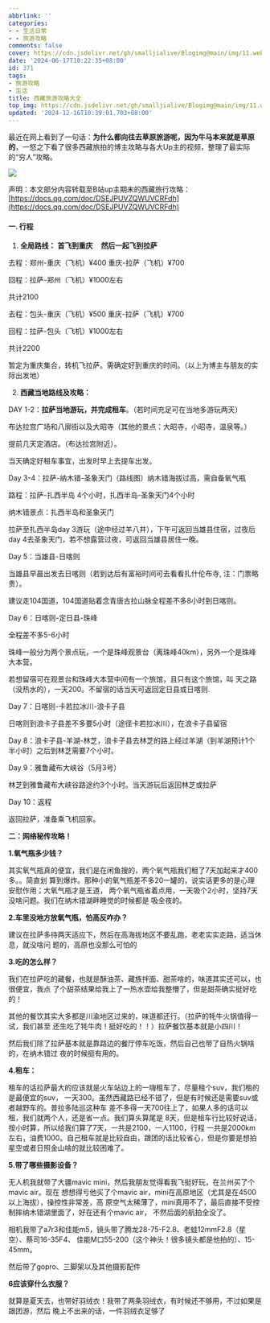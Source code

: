 ```yaml
---
abbrlink: ''
categories:
- - 生活日常
- - 旅游攻略
comments: false
cover: https://cdn.jsdelivr.net/gh/smalljialive/Blogimg@main/img/11.webp
date: '2024-06-17T10:22:35+08:00'
id: 371
tags:
- 旅游攻略
- 生活
title: 西藏旅游攻略大全
top_img: https://cdn.jsdelivr.net/gh/smalljialive/Blogimg@main/img/11.webp
updated: '2024-12-16T10:39:01.703+08:00'
---
```

最近在网上看到了一句话：**为什么都向往去草原旅游呢，因为牛马本来就是草原的**，一怒之下看了很多西藏旅拍的博主攻略与各大Up主的视频，整理了最实际的“穷人”攻略。

![](https://cdn.jsdelivr.net/gh/smalljialive/Blogimg@main/img/11.webp)

声明：本文部分内容转载至B站up主期末的西藏旅行攻略：[https://docs.qq.com/doc/DSEJPUVZQWUVCRFdh](https://docs.qq.com/doc/DSEJPUVZQWUVCRFdh)

#### 一. **行程**

1. **全局路线：** **首飞到重庆     然后一起飞到拉萨**

去程：郑州-重庆（飞机）¥400 重庆-拉萨（飞机）¥700

回程：拉萨-郑州（飞机）¥1000左右

共计2100

去程：包头-重庆（飞机）¥500 重庆-拉萨（飞机）¥700

回程：拉萨-包头（飞机）¥1000左右

共计2200

暂定为重庆集合，转机飞拉萨。需确定好到重庆的时间。（以上为博主与朋友的实际出发地）

2. **西藏当地路线及攻略：**

DAY 1-2：**拉萨当地游玩，并完成租车**。（若时间充足可在当地多游玩两天）

布达拉宫广场和八廓街以及大昭寺（其他的景点：大昭寺，小昭寺，温泉等。）

提前几天定酒店。（布达拉宫附近）。

当天确定好租车事宜，出发时早上去提车出发。


Day 3-4：拉萨-纳木错-圣象天门（路线图）纳木错海拔过高，需自备氧气瓶

路程：拉萨-扎西半岛 4个小时，扎西半岛-圣象天门4个小时

纳木错景点：扎西半岛和圣象天门

拉萨至扎西半岛day 3游玩（途中经过羊八井），下午可返回当雄县住宿，过夜后day 4去圣象天门，若不想露营过夜，可返回当雄县居住一晚。


Day 5：当雄县-日喀则

当雄县早晨出发去日喀则（若到达后有富裕时间可去看看扎什伦布寺, 注：门票略贵）。

建议走104国道，104国道贴着念青唐古拉山脉全程差不多8小时到日喀则。


Day 6：日喀则-定日县-珠峰

全程差不多5-6小时

珠峰一般分为两个景点玩，一个是珠峰观景台（离珠峰40km），另外一个是珠峰大本营。

若想留宿可在观景台和珠峰大本营中间有一个旅馆，且只有这个旅馆，叫 天之路（没热水的），一天200。不留宿的话当天可返回定日县或日喀则.


Day 7：日喀则-卡若拉冰川-浪卡子县

日喀则到浪卡子县差不多要5小时（途径卡若拉冰川），在浪卡子县留宿


Day 8：浪卡子县-羊湖-林芝，浪卡子县去林芝的路上经过羊湖（到羊湖预计1个半小时）之后到林芝需要7个小时。


Day 9：雅鲁藏布大峡谷（5月3号）

林芝到雅鲁藏布大峡谷路途约3个小时。当天游玩后返回林芝或拉萨

Day 10：返程

返回拉萨，准备乘飞机回家。


**二：****网络****秘传攻略！**

**1.氧气瓶多少钱？**

其实氧气瓶真的便宜，我们是在闲鱼搜的，两个氧气瓶我们租了7天加起来才400多。。简直划	算到爆炸。那种小的氧气瓶差不多20一罐的，说实话更多的是心理安慰作用；大氧气瓶才是王道，	两个氧气瓶省着点用，一天吸个2小时，坚持7天没啥问题。我们在纳木错湖畔睡觉的时候都是	吸全夜的。

**2.车里没地方放氧气瓶，怕高反咋办？**

建议在拉萨多待两天适应下，然后在高海拔地区不要乱跑，老老实实走路，适当休息，就没啥问	题的，高原也没那么可怕的

**3.吃的怎么样？**

我们在拉萨吃的藏餐，也就是酥油茶、藏族拌面、甜茶啥的，味道其实还可以，也很便宜，我点	了个甜茶结果给我上了一热水壶给我整懵了，但是甜茶确实挺好吃的！

其他的餐饮其实大多都是川渝地区过来的，味道都还行。（拉萨的牦牛火锅值得一试，我们甚至	还生吃了牦牛肉！挺好吃的！！）拉萨餐饮基本就是小四川！

然后我们除了拉萨基本就是靠路边的餐厅停车吃饭，然后自己也带了自热火锅啥的，在纳木错过	夜的时候挺有用的。

**4.租车：**

租车的话拉萨最大的应该就是火车站边上的一嗨租车了，尽量租个suv，我们租的是最便宜的suv，	一天300。虽然西藏路已经不错了，但是有时候还是需要suv或者越野车的。普拉多陆巡这种车	差不多得一天700往上了，如果人多的话可以租，我们就两个人，还是省一点。我们算头算尾是	8天，但是租车行比较好说话，按小时算，所以给我们算了7天，一共是2100，一人1100，行程	一共是2000km左右，油费1000。自己租车就是比较自由，跟团的话比较省心，但是你要是想拍	星空或者日照金山啥的就比较困难了。

**5.带了哪些摄影设备？**

无人机我就带了大疆mavic mini，然后我朋友觉得看我飞挺好玩，在兰州买了个mavic air。现在	想想得亏他买了个mavic air，mini在高原地区（尤其是在4500以上海拔），操控性非常差，高	原空气太稀薄了，mini真用不了，最后直接不受控制摔纳木错湖里面了，好在还有个mavic air，	不然后面的航拍全没了。

相机我带了a7r3和佳能m5，镜头带了腾龙28-75-F2.8、老蛙12mmF2.8（星空）、蔡司16-35F4、	佳能M口55-200（这个神头！很多镜头都是他拍的）、15-45mm。

然后带了gopro、三脚架以及其他摄影配件

**6应该穿什么衣服？**

就算是夏天去，也带好羽绒衣！我带了两条羽绒衣，有时候还不够用，不过如果是跟团游，然后	晚上不出来的话，一件羽绒衣足够了
